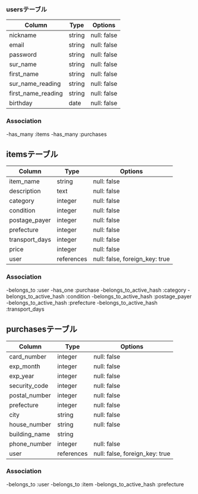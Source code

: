 ### usersテーブル

| Column             | Type   | Options     |
| ------------------ | ------ | ----------- |
| nickname           | string | null: false |
| email              | string | null: false |
| password           | string | null: false |
| sur_name           | string | null: false |
| first_name         | string | null: false |
| sur_name_reading   | string | null: false |
| first_name_reading | string | null: false |
| birthday           | date   | null: false |

### Association
-has_many :items
-has_many :purchases



## itemsテーブル

| Column            | Type       | Options                        |
| ----------------- | ---------- | ------------------------------ |
| item_name         | string     | null: false                    |
| description       | text       | null: false                    |
| category          | integer    | null: false                    |
| condition         | integer    | null: false                    |
| postage_payer     | integer    | null: false                    |
| prefecture        | integer    | null: false                    |
| transport_days    | integer    | null: false                    |
| price             | integer    | null: false                    |
| user              | references | null: false, foreign_key: true |

### Association
-belongs_to :user
-has_one :purchase
-belongs_to_active_hash :category
-belongs_to_active_hash :condition
-belongs_to_active_hash :postage_payer
-belongs_to_active_hash :prefecture
-belongs_to_active_hash :transport_days



## purchasesテーブル

| Column            | Type       | Options                        |
| ----------------- | ---------- | ------------------------------ |
| card_number       | integer    | null: false                    |
| exp_month         | integer    | null: false                    |
| exp_year          | integer    | null: false                    |
| security_code     | integer    | null: false                    |
| postal_number     | integer    | null: false                    |
| prefecture        | integer    | null: false                    |
| city              | string     | null: false                    |
| house_number      | string     | null: false                    |
| building_name     | string     |                                |
| phone_number      | integer    | null: false                    |
| user              | references | null: false, foreign_key: true |

### Association
-belongs_to :user
-belongs_to :item
-belongs_to_active_hash :prefecture